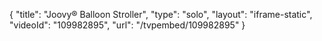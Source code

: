 {
    "title": "Joovy&reg; Balloon Stroller",
    "type": "solo",
    "layout": "iframe-static",
    "videoId": "109982895",
    "url": "\/tvpembed\/109982895"
}